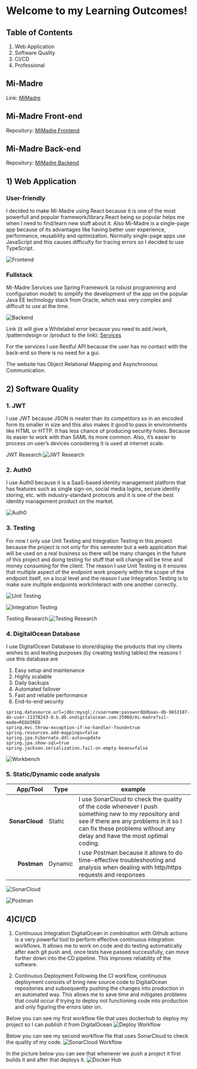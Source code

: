 # Welcome to my Learning Outcomes!

## Table of Contents

1. Web Application
2. Software Quality
4. CI/CD
8. Professional

## Mi-Madre
Link: [MiMadre](https://mimadre-7ll8w.ondigitalocean.app/)

## Mi-Madre Front-end
Repository: [MiMadre Frontend](https://github.com/Kardnit/Mi-Madre)

## Mi-Madre Back-end
Repository: [MiMadre Backend](https://github.com/Kardnit/Mi-Madre-Backend)

## 1) Web Application

### User-friendly
I decided to make Mi-Madre using React because it is one of the most powerfull and popular framework/library.React being so popular helps me when I need to find/learn new stuff about it. Also Mi-Madre is a single-page app because of its advantages like having better user experience, performance, reusability and optimization. Normally single-page apps use JavaScript and this causes difficulty for tracing errors so I decided to use TypeScript.

![Frontend](https://user-images.githubusercontent.com/73908937/168483667-16112fb9-5262-4b53-bb5f-77ca95b6faaa.png)

### Fullstack
Mi-Madre Services use Spring Framework (a robust programming and configuration model) to simplify the development of the app on the popular Java EE technology stack from Oracle, which was very complex and difficult to use at the time.

![Backend](https://user-images.githubusercontent.com/73908937/168484415-8be31d37-2d06-4818-8f93-3ed9438accdd.png)

Link (it will give a Whitelabel error because you need to add /work, /patterndesign or /product to the link): [Services](mi-madre-7ps3n.ondigitalocean.app)

For the services I use Restful API because the user has no contact with the back-end so there is no need for a gui. 

The website has Object Relational Mapping and Asynchronous Communication.

## 2) Software Quality

### 1. JWT
I use JWT because JSON is neater than its competitors so in an encoded form its smaller in size and this also makes it good to pass in environments like HTML or HTTP. It has less chance of producing security holes. Because its easier to work with than SAML its more common. Also, it’s easier to process on user’s devices considering it is used at internet scale.

JWT Research:![JWT Research](https://github.com/Kardnit/Portfolio/tree/main/Research)

### 2. Auth0
I use Auth0 because it is a SaaS-based identity management platform that has features such as single sign-on, social media logins, secure identity storing, etc. with industry-standard protocols and it is one of the best identity management product on the market.

![Auth0](https://user-images.githubusercontent.com/73908937/172950036-4590240a-0b2a-4cab-bea6-700fa857ec44.png)

### 3. Testing
For now I only use Unit Testing and Integration Testing in this project because the project is not only for this semester but a web application that will be used on a real business so there will be many changes in the future of this project and doing testing for stuff that will change will be time and money consuming for the client. The reason I use Unit Testing is it ensures that multiple aspect of the endpoint work properly within the scope of the endpoint itself, on a local level and the reason I use Integration Testing is to make sure multiple endpoints work/interact with one another correctly.

![Unit Testing](https://user-images.githubusercontent.com/73908937/172950676-f56d2363-225d-48a2-b1a4-b5e98ed010fb.png)

![Integration Testing](https://user-images.githubusercontent.com/73908937/172978410-9d76f81f-67ca-4637-adf5-592876c2e36e.png)

Testing Research:![Testing Research](https://github.com/Kardnit/Portfolio/tree/main/Research)

### 4. DigitalOcean Database
I use DigitalOcean Database to store/display the products that my clients wishes to and testing purposes (by creating testing tables) the reasons I use this database are 

1) Easy setup and maintenance
2) Highly scalable
3) Daily backups
4) Automated failover
5) Fast and reliable performance
6) End-to-end security

```properties
spring.datasource.url=jdbc:mysql://username:password@dbaas-db-9653187-do-user-11378243-0.b.db.ondigitalocean.com:25060/mi-madre?ssl-mode=REQUIRED
spring.mvc.throw-exception-if-no-handler-found=true
spring.resources.add-mappings=false
spring.jpa.hibernate.ddl-auto=update
spring.jpa.show-sql=true
spring.jackson.serialization.fail-on-empty-beans=false
```
![Workbench](https://user-images.githubusercontent.com/73908937/168484789-44843e33-83bb-4050-a2a2-0262c8aa6c10.png)

### 5. Static/Dynamic code analysis

|App/Tool|Type|example| 
|---:|---|---| 
| **SonarCloud**| Static | I use SonarCloud to check the quality of the code whenever I push something new to my repository and see if there are any problems in it so I can fix these problems without any delay and have the most optimal coding. |
| **Postman** | Dynamic | I use Postman because it allows to do time-effective troubleshooting and analysis when dealing with http/https requests and responses

![SonarCloud](https://user-images.githubusercontent.com/73908937/168485474-5213f916-9e1d-4064-b654-3b98aa30d65d.png)

![Postman](https://user-images.githubusercontent.com/73908937/172945893-707b647e-f677-42ca-8c7e-e1036d42b185.png)

## 4)CI/CD

1) Continuous Integration
DigitalOcean in combination with Github actions is a very powerful tool to perform effective continuous integration workflows. It allows me to work on code and do testing automatically after each git push and, once tests have passed successfully, can move further down into the CD pipeline. This improves reliability of the software.

2) Continuous Deployment
Following the CI workflow, continuous deployment consists of bring new source code to DigitalOcean repositories and subsequently pushing the changes into production in an automated way. This allows me to save time and mitigates problems that could occur if trying to deploy not functioning code into production and only figuring the errors later on.

Below you can see my first workflow file that uses dockerhub to deploy my project so I can publish it from DigitalOcean
![Deploy Workflow](https://user-images.githubusercontent.com/73908937/168487682-cf3f5d45-cd24-4c8f-b375-69b6183a3283.png)

Below you can see my second workflow file that uses SonarCloud to check the quality of my code.
![SonarCloud Workflow](https://user-images.githubusercontent.com/73908937/168487641-af6006a7-7b9d-42c8-ac13-7017d1a7f75b.png)

In the picture below you can see that whenever we push a project it first builds it and after that deploys it.
![Docker Hub](https://user-images.githubusercontent.com/73908937/168486465-07482338-86b0-4842-b922-6c63403e6bff.png)
